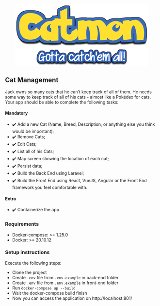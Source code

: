 <div align="center">

![img.png](img.png)

</div>


## Cat Management

Jack owns so many cats that he can’t keep track of all of them. He needs some way to keep track of all of his cats - almost like a Pokédex for cats. Your app should be able to complete the following tasks:


#### Mandatory

- :heavy_check_mark: Add a new Cat (Name, Breed, Description, or anything else you think would be important);
- :heavy_check_mark: Remove Cats;
- :heavy_check_mark: Edit Cats;
- :heavy_check_mark: List all of his Cats;
- :heavy_check_mark: Map screen showing the location of each cat;
- :heavy_check_mark: Persist data; 
- :heavy_check_mark: Build the Back End using Laravel;
- :heavy_check_mark: Build the Front End using React, VueJS, Angular or the Front End framework you feel comfortable with.

#### Extra

- :heavy_check_mark: Containerize the app.

### Requirements

- Docker-compose:  >= 1.25.0
- Docker:  >= 20.10.12

### Setup instructions

Execute the following steps:

- Clone the project
- Create `.env` file from `.env.example` in back-end folder
- Create `.env` file from `.env.example` in front-end folder
- Run `docker-compose up --build`
- Wait the docker-compose build finish
- Now you can access the application on http://localhost:801/

